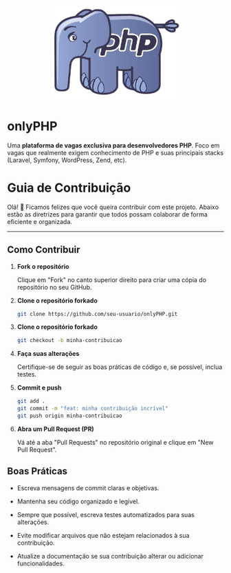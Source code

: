 <p align="center"><a href="https://laravel.com" target="_blank"><img src="/public/images/logo/php.png" width="300" alt="Laravel Logo"></a></p>

# onlyPHP

Uma **plataforma de vagas exclusiva para desenvolvedores PHP**. Foco em vagas que realmente exigem conhecimento de PHP e suas principais stacks (Laravel, Symfony, WordPress, Zend, etc).

# Guia de Contribuição

Olá! 👋 Ficamos felizes que você queira contribuir com este projeto. Abaixo estão as diretrizes para garantir que todos possam colaborar de forma eficiente e organizada.

---

## Como Contribuir

1. **Fork o repositório**

   Clique em "Fork" no canto superior direito para criar uma cópia do repositório no seu GitHub.


2. **Clone o repositório forkado**

   ```bash
   git clone https://github.com/seu-usuario/onlyPHP.git
    ```
3. **Clone o repositório forkado**

    ```bash
   git checkout -b minha-contribuicao
    ```
4. **Faça suas alterações**

   Certifique-se de seguir as boas práticas de código e, se possível, inclua testes.


5. **Commit e push**
    ```bash
    git add .
    git commit -m "feat: minha contribuição incrível"
    git push origin minha-contribuicao
    ```
  
6. **Abra um Pull Request (PR)**

    Vá até a aba "Pull Requests" no repositório original e clique em "New Pull Request".

## Boas Práticas ##

- Escreva mensagens de commit claras e objetivas.

- Mantenha seu código organizado e legível.

- Sempre que possível, escreva testes automatizados para suas alterações.

- Evite modificar arquivos que não estejam relacionados à sua contribuição.

- Atualize a documentação se sua contribuição alterar ou adicionar funcionalidades.
    
